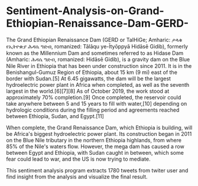# Sentiment-Analysis-on-Grand-Ethiopian-Renaissance-Dam-GERD-

The Grand Ethiopian Renaissance Dam (GERD or TaIHiGe; Amharic: ታላቁ የኢትዮጵያ ሕዳሴ ግድብ, romanized: Tālāqu ye-Ītyōppyā Hidāsē Gidib), formerly known as the Millennium Dam and sometimes referred to as Hidase Dam (Amharic: ሕዳሴ ግድብ, romanized: Hidāsē Gidib), is a gravity dam on the Blue Nile River in Ethiopia that has been under construction since 2011. It is in the Benishangul-Gumuz Region of Ethiopia, about 15 km (9 mi) east of the border with Sudan.[5] At 6.45 gigawatts, the dam will be the largest hydroelectric power plant in Africa when completed, as well as the seventh largest in the world.[6][7][8] As of October 2019, the work stood at approximately 70% completion.[9] Once completed, the reservoir could take anywhere between 5 and 15 years to fill with water,[10] depending on hydrologic conditions during the filling period and agreements reached between Ethiopia, Sudan, and Egypt.[11]

When complete, the Grand Renaissance Dam, which Ethiopia is building, will be Africa's biggest hydroelectric power plant.
Its construction began in 2011 on the Blue Nile tributary in the northern Ethiopia highlands, from where 85% of the Nile's waters flow.
However, the mega dam has caused a row between Egypt and Ethiopia, with Sudan caught in between, which some fear could lead to war, and the US is now trying to mediate.

This sentiment analysis program extracts 1780 tweets from twiter user and find insight from the analysis and visualize the final result.
